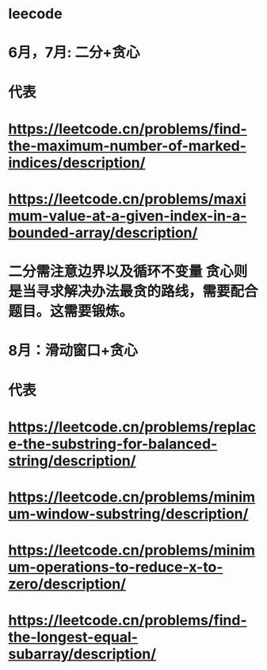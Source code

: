 # leecode

# 6月，7月: 二分+贪心
# 代表
# https://leetcode.cn/problems/find-the-maximum-number-of-marked-indices/description/ 
# https://leetcode.cn/problems/maximum-value-at-a-given-index-in-a-bounded-array/description/
#      二分需注意边界以及循环不变量 贪心则是当寻求解决办法最贪的路线，需要配合题目。这需要锻炼。

# 8月：滑动窗口+贪心
# 代表
# https://leetcode.cn/problems/replace-the-substring-for-balanced-string/description/
# https://leetcode.cn/problems/minimum-window-substring/description/
# https://leetcode.cn/problems/minimum-operations-to-reduce-x-to-zero/description/
# https://leetcode.cn/problems/find-the-longest-equal-subarray/description/

